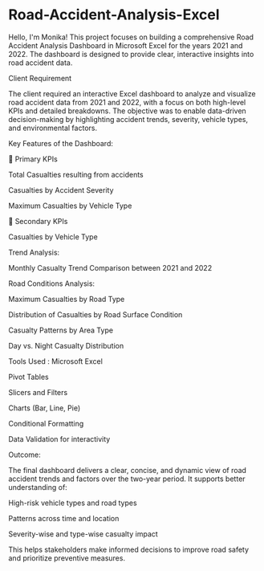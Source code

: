 # Road-Accident-Analysis-Excel
Hello, I'm Monika!
This project focuses on building a comprehensive Road Accident Analysis Dashboard in Microsoft Excel for the years 2021 and 2022. The dashboard is designed to provide clear, interactive insights into road accident data.

Client Requirement

The client required an interactive Excel dashboard to analyze and visualize road accident data from 2021 and 2022, with a focus on both high-level KPIs and detailed breakdowns. The objective was to enable data-driven decision-making by highlighting accident trends, severity, vehicle types, and environmental factors.

Key Features of the Dashboard:

🔹 Primary KPIs

Total Casualties resulting from accidents

Casualties by Accident Severity

Maximum Casualties by Vehicle Type

🔹 Secondary KPIs

Casualties by Vehicle Type

Trend Analysis:

Monthly Casualty Trend Comparison between 2021 and 2022

Road Conditions Analysis:

Maximum Casualties by Road Type

Distribution of Casualties by Road Surface Condition

Casualty Patterns by Area Type

Day vs. Night Casualty Distribution

Tools Used : Microsoft Excel

Pivot Tables

Slicers and Filters

Charts (Bar, Line, Pie)

Conditional Formatting

Data Validation for interactivity

Outcome:

The final dashboard delivers a clear, concise, and dynamic view of road accident trends and factors over the two-year period. It supports better understanding of:

High-risk vehicle types and road types

Patterns across time and location

Severity-wise and type-wise casualty impact

This helps stakeholders make informed decisions to improve road safety and prioritize preventive measures.

